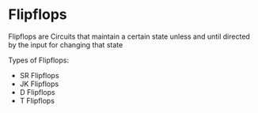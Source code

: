# Flipflops

Flipflops are Circuits that maintain a certain state unless and until directed by the input for changing that state<br>

Types of Flipflops:
<ul>
<li>SR Flipflops</li>
<li>JK Flipflops</li>
<li>D Flipflops</li>
<li>T Flipflops</li>
</ul>
